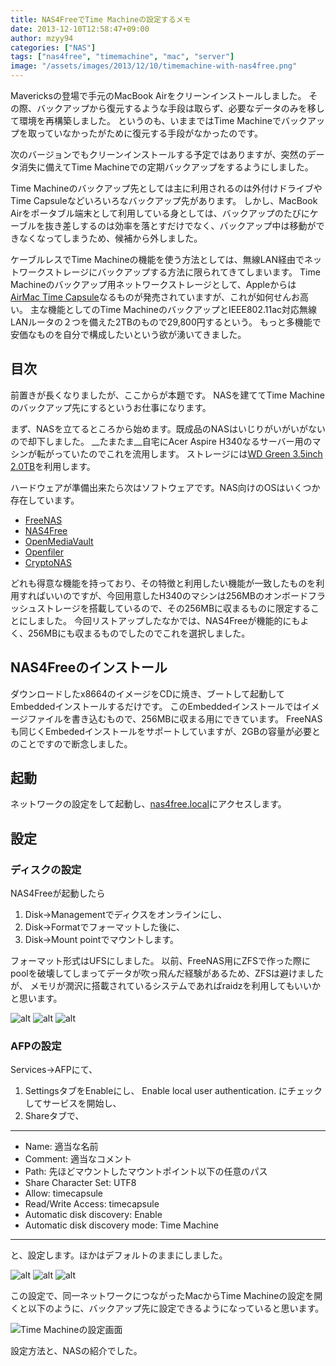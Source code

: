 ```yaml
---
title: NAS4FreeでTime Machineの設定するメモ
date: 2013-12-10T12:58:47+09:00
author: mzyy94
categories: ["NAS"]
tags: ["nas4free", "timemachine", "mac", "server"]
image: "/assets/images/2013/12/10/timemachine-with-nas4free.png"
---
```


Mavericksの登場で手元のMacBook Airをクリーンインストールしました。
その際、バックアップから復元するような手段は取らず、必要なデータのみを移して環境を再構築しました。
というのも、いままではTime Machineでバックアップを取っていなかったがために復元する手段がなかったのです。

次のバージョンでもクリーンインストールする予定ではありますが、突然のデータ消失に備えてTime Machineでの定期バックアップをするようにしました。

Time Machineのバックアップ先としては主に利用されるのは外付けドライブやTime Capsuleなどいろいろなバックアップ先があります。
しかし、MacBook Airをポータブル端末として利用している身としては、バックアップのたびにケーブルを抜き差しするのは効率を落とすだけでなく、バックアップ中は移動ができなくなってしまうため、候補から外しました。

ケーブルレスでTime Machineの機能を使う方法としては、無線LAN経由でネットワークストレージにバックアップする方法に限られてきてしまいます。
Time Machineのバックアップ用ネットワークストレージとして、Appleからは[AirMac Time Capsule](http://store.apple.com/jp/product/ME177/airmac-time-capsule-2tb)なるものが発売されていますが、これが如何せんお高い。
主な機能としてのTime MachineのバックアップとIEEE802.11ac対応無線LANルータの２つを備えた2TBのもので29,800円するという。
もっと多機能で安価なものを自分で構成したいという欲が湧いてきました。

## 目次


前置きが長くなりましたが、ここからが本題です。
NASを建ててTime Machineのバックアップ先にするというお仕事になります。

まず、NASを立てるところから始めます。既成品のNASはいじりがいがいがないので却下しました。
__たまたま__自宅にAcer Aspire H340なるサーバー用のマシンが転がっていたのでこれを流用します。
ストレージには[WD Green 3.5inch 2.0TB](http://www.amazon.co.jp/gp/product/B009QWUF6M/ref=as_li_qf_sp_asin_tl?ie=UTF8&camp=247&creative=1211&creativeASIN=B009QWUF6M&linkCode=as2&tag=mzyy940f-22)を利用します。

ハードウェアが準備出来たら次はソフトウェアです。NAS向けのOSはいくつか存在しています。

* [FreeNAS](http://freenas.org/)
* [NAS4Free](http://www.nas4free.org/)
* [OpenMediaVault](http://openmediavault.org/)
* [Openfiler](http://www.openfiler.com/)
* [CryptoNAS](http://cryptonas.org/)

どれも得意な機能を持っており、その特徴と利用したい機能が一致したものを利用すればいいのですが、今回用意したH340のマシンは256MBのオンボードフラッシュストレージを搭載しているので、その256MBに収まるものに限定することにしました。
今回リストアップしたなかでは、NAS4Freeが機能的にもよく、256MBにも収まるものでしたのでこれを選択しました。




## NAS4Freeのインストール
ダウンロードしたx8664のイメージをCDに焼き、ブートして起動してEmbeddedインストールするだけです。
このEmbeddedインストールではイメージファイルを書き込むもので、256MBに収まる用にできています。
FreeNASも同じくEmbededインストールをサポートしていますが、2GBの容量が必要とのことですので断念しました。

## 起動
ネットワークの設定をして起動し、[nas4free.local](http://nas4free.local)にアクセスします。

## 設定

### ディスクの設定

NAS4Freeが起動したら

1. Disk->Managementでディクスをオンラインにし、
2. Disk->Formatでフォーマットした後に、
3. Disk->Mount pointでマウントします。

フォーマット形式はUFSにしました。
以前、FreeNAS用にZFSで作った際にpoolを破壊してしまってデータが吹っ飛んだ経験があるため、ZFSは避けましたが、
メモリが潤沢に搭載されているシステムであればraidzを利用してもいいかと思います。

![alt](/assets/images/2013/12/10/NAS4Free-1.png)
![alt](/assets/images/2013/12/10/NAS4Free-2.png)
![alt](/assets/images/2013/12/10/NAS4Free-3.png)


### AFPの設定
Services->AFPにて、

1. SettingsタブをEnableにし、 Enable local user authentication. にチェックしてサービスを開始し、
2. Shareタブで、

---

* Name: 適当な名前
* Comment: 適当なコメント
* Path: 先ほどマウントしたマウントポイント以下の任意のパス
* Share Character Set: UTF8
* Allow: timecapsule
* Read/Write Access: timecapsule
* Automatic disk discovery: Enable
* Automatic disk discovery mode: Time Machine

---
と、設定します。ほかはデフォルトのままにしました。

![alt](/assets/images/2013/12/10/NAS4Free-4.png)
![alt](/assets/images/2013/12/10/NAS4Free-5.png)
![alt](/assets/images/2013/12/10/NAS4Free-6.png)

この設定で、同一ネットワークにつながったMacからTime Machineの設定を開くと以下のように、バックアップ先に設定できるようになっていると思います。


![Time Machineの設定画面](/assets/images/2013/12/10/NAS4Free-7.png)


設定方法と、NASの紹介でした。
